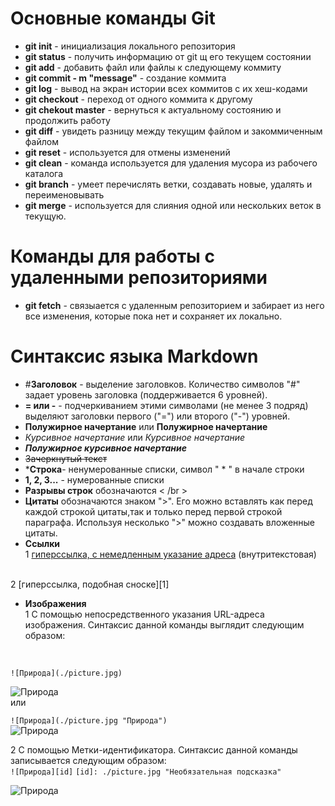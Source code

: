 # Основные команды Git
* __git init__ - инициализация локального репозитория 
* __git status__ - получить информацию от git щ его текущем состоянии 
* __git add__ - добавить файл или файлы к следующему коммиту
* __git commit - m "message"__ - создание коммита
* __git log__ - вывод на экран истории всех коммитов с их хеш-кодами 
* __git checkout__ - переход от одного коммита к другому
* __git chekout master__ - вернуться к актуальному состоянию и продолжить работу 
* __git diff__ - увидеть разницу между текущим файлом и закоммиченным файлом 
 * __git reset__ - используется для отмены изменений
 * __git clean__ - команда используется для удаления мусора из рабочего каталога
 * __git branch__ - умеет перечислять ветки, создавать новые, удалять и переименовывать
 * __git merge__ - используется для слияния одной или нескольких веток в текущую.

 # Команды для работы с удаленными репозиториями
 * __git fetch__ - связыается с удаленным репозиторием и забирает из него все изменения, которые пока нет и сохраняет их локально.


# Синтаксис языка Markdown
* #__Заголовок__ - выделение заголовков. Количество символов "#" задает уровень заголовка (поддерживается 6 уровней).
* __= или -__ - подчеркиванием этими символами (не менее 3 подряд) выделяют заголовки первого ("=") или второго ("-") уровней.
* **Полужирное начертание** или __Полужирное начертание__
* *Курсивное начертание* или _Курсивное начертание_
* ***Полужирное курсивное начертание***
* ~~Зачеркнутый текст~~
* *__Строка__- ненумерованные списки, символ " * " в начале строки
* __1, 2, 3...__ - нумерованные списки
* __Разрывы строк__ обозначаются < /br >
* __Цитаты__ обозначаются знаком ">". Его можно вставлять как перед каждой строкой цитаты,так и только перед первой строкой параграфа. Используя несколько ">" можно создавать вложенные цитаты.
* __Ссылки__ </br>
1 [гиперссылка, с немедленным указание адреса](http://google.com) (внутритекстовая) 
</br>
2 [гиперссылка, подобная сноске][1]

* __Изображения__ </br>
1 С помощью непосредственного указания URL-адреса изображения. Синтаксис данной команды выглядит следующим образом:
</br>

`![Природа](./picture.jpg)`
</br>

![Природа](./picture.jpg) 
</br>
или

`![Природа](./picture.jpg "Природа")` 
</br>
![Природа](./picture.jpg "Природа")
</br>

2 С помощью Метки-идентификатора. Синтаксис данной команды записывается следующим образом:
</br>
`![Природа][id]`
`[id]: ./picture.jpg "Необязательная подсказка"`

![Природа][id]

[1]: http://google.com
[id]: ./picture.jpg "Необязательная подсказка"